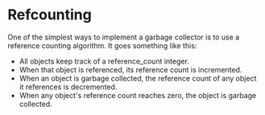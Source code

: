 # Refcounting

One of the simplest ways to implement a garbage collector is to use a reference counting algorithm. It goes something like this:

- All objects keep track of a reference_count integer.
- When that object is referenced, its reference count is incremented.
- When an object is garbage collected, the reference count of any object it references is decremented.
- When any object's reference count reaches zero, the object is garbage collected.

